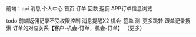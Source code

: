 前端：api
消息
个人中心
首页
订单
回款
返佣
APP订单信息浏览

todo
前端返佣记录不受权限控制
消息提醒X2
机会-签单
测-更多跳转
跟单记录搜索
订单的对应关系【客户-机会-订单，机会-订单】  （更多）
